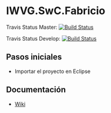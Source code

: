 # IWVG.SwC.Fabricio

Travis Status Master: [![Build Status](https://travis-ci.org/fabricioflores/IWVG.SwC.Fabricio.svg?branch=master)](https://travis-ci.org/fabricioflores/IWVG.SwC.Fabricio)

Travis Status Develop: [![Build Status](https://travis-ci.org/fabricioflores/IWVG.SwC.Fabricio.svg?branch=develop)](https://travis-ci.org/fabricioflores/IWVG.SwC.Fabricio)

## Pasos iniciales

- Importar el proyecto en Eclipse

## Documentación
- [Wiki](../../wiki)
